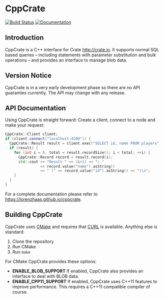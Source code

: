 # CppCrate

[![Build Status](https://travis-ci.org/lorenzhaas/cppcrate.svg?branch=master)](https://travis-ci.org/lorenzhaas/cppcrate)
[![Documentation](https://img.shields.io/badge/docs-doxygen-blue.svg)](https://lorenzhaas.github.io/cppcrate)

## Introduction

CppCrate is a C++ interface for Crate http://crate.io. It supports normal SQL based queries –
including statements with parameter substitution and bulk operations – and provides an interface to
manage blob data.



## Version Notice

CppCrate is in a very early development phase so there are no API guaranties currently. The API may
change with any release.



## API Documentation

Using CppCrate is straight forward: Create a client, connect to a node and make your request:

```cpp
CppCrate::Client client;
if (client.connect("localhost:4200")) {
  CppCrate::Result result = client.exec("SELECT id, name FROM players");
  if (result) {
    for (int i = 0, total = result.recordSize(); i < total; ++i) {
      CppCrate::Record record = result.record(i);
      std::cout << "Result " << (i+1) << ": " 
                << record.value("name").asString()
                << " (" << record.value("id").asString() << ")\n";
    }
  }
}
```

For a complete documentation please refer to https://lorenzhaas.github.io/cppcrate.



## Building CppCrate

CppCrate uses [CMake](https://cmake.org/) and requires that [CURL](https://curl.haxx.se/) is
available. Anything else is standard:

 1. Clone the repository
 2. Run CMake
 3. Run `make`

For CMake CppCrate provides these options:

 - **ENABLE_BLOB_SUPPORT** If enabled, CppCrate also provides an interface to deal with BLOB data.
 - **ENABLE_CPP11_SUPPORT** If enabled, CppCrate uses C++11 features to improve performance. This
   requires a C++11 compatible compiler of course.
